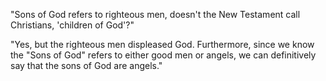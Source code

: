 "Sons of God refers to righteous men, doesn't the New Testament call Christians, 'children of God'?"

"Yes, but the righteous men displeased God. Furthermore, since we know the "Sons of God" refers to either good men or angels, we can definitively say that the sons of God are angels."